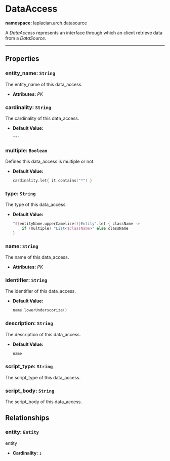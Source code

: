 # **DataAccess**
**namespace:** laplacian.arch.datasource

A *DataAccess* represents an interface through which an client retrieve data from a *DataSource*.




---

## Properties

### entity_name: `String`
The entity_name of this data_access.
- **Attributes:** *PK*

### cardinality: `String`
The cardinality of this data_access.
- **Default Value:**
  ```kotlin
  "*"
  ```

### multiple: `Boolean`
Defines this data_access is multiple or not.
- **Default Value:**
  ```kotlin
  cardinality.let{ it.contains("*") }
  ```

### type: `String`
The type of this data_access.
- **Default Value:**
  ```kotlin
  "${entityName.upperCamelize()}Entity".let { className ->
      if (multiple) "List<$className>" else className
  }
  ```

### name: `String`
The name of this data_access.
- **Attributes:** *PK*

### identifier: `String`
The identifier of this data_access.
- **Default Value:**
  ```kotlin
  name.lowerUnderscorize()
  ```

### description: `String`
The description of this data_access.
- **Default Value:**
  ```kotlin
  name
  ```

### script_type: `String`
The script_type of this data_access.

### script_body: `String`
The script_body of this data_access.

## Relationships

### entity: `Entity`
entity
- **Cardinality:** `1`